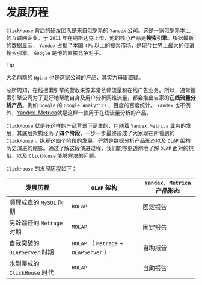 # 发展历程

`ClickHouse` 背后的研发团队是来自俄罗斯的 `Yandex` 公司。这是一家俄罗斯本土的互联网企业，于 `2011` 年在纳斯达克上市，他的核心产品是**搜索引擎**。根据最新的数据显示， `Yandex` 占据了本国 `47%` 以上的搜索市场，是现今世界上最大的俄语搜索引擎。 `Google` 是他的直接竞争对手。

> [!tip]
> 大名鼎鼎的 `Nginx` 也是这家公司的产品，其实力毋庸置疑。

总所周知，在线搜索引擎的营收来源非常依赖流量和在线广告业务。所以，通常搜索引擎公司为了更好地帮助自身及用户分析网络流量，都会推出自家的**在线流量分析产品**。例如 `Google` 的 `Google Analytics` 、百度的百度统计。 `Yandex` 也不例外，[Yandex. Metrica](https://metrica.yandex.com)就是这样一款用于在线流量分析的产品。

`ClickHouse` 就是在这样的产品背景下诞生的，伴随着 `Yandex.Metrica` 业务的发展，其底层架构经历了**四个阶段**，一步一步最终形成了大家现在所看到的 `ClickHouse` 。纵观这四个阶段的发展，俨然是数据分析产品形态以及 `OLAP` 架构历史演进的缩影。通过了解这段演进过程，我们能够更透彻地了解 `OLAP` 面对的挑战，以及 `ClickHouse` 能够解决的问题。

`ClickHouse` 的发展历程如下：

|发展历程| `OLAP` 架构| `Yandex. Metrica` 产品形态|
|-----|-----|-----|
|顺理成章的 `MySQL` 时期| `ROLAP` |固定报告|
|另辟蹊径的 `Metrage` 时期| `MOLAP` |固定报告|
|自我突破的 `OLAPServer` 时期| `HOLAP` （ `Metrage` + `OLAPServer` ）|自助报告|
|水到渠成的 `ClickHouse` 时代| `ROLAP` |自助报告|

